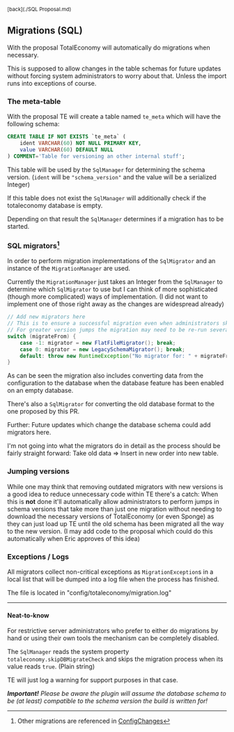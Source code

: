 <sub>[back](./SQL Proposal.md)</sub>

## Migrations (SQL)

With the proposal TotalEconomy will automatically do migrations when necessary.

This is supposed to allow changes in the table schemas for future updates without forcing system administrators to worry about that. Unless the import runs into exceptions of course.

### The meta-table

With the proposal TE will create a table named ``te_meta`` which will have the following schema:

```sql
CREATE TABLE IF NOT EXISTS `te_meta` (
	ident VARCHAR(60) NOT NULL PRIMARY KEY,
    value VARCHAR(60) DEFAULT NULL
) COMMENT='Table for versioning an other internal stuff';
```

This table will be used by the ``SqlManager`` for determining the schema version. (``ident`` will be ``"schema_version"`` and the value will be a serialized Integer)

If this table does not exist the ``SqlManager`` will additionally check if the totaleconomy database is empty.

Depending on that result the ``SqlManager`` determines if a migration has to be started.

### SQL migrators[^1] 

In order to perform migration implementations of the ``SqlMigrator`` and an instance of the ``MigrationManager`` are used.

Currently the ``MigrationManager`` just takes an Integer from the ``SqlManager`` to determine which ``SqlMigrator`` to use but I can think of more sophisticated (though more complicated) ways of implementation. (I did not want to implement one of those right away as the changes are widespread already)

```java
// Add new migrators here
// This is to ensure a successful migration even when administrators skip versions.
// For greater version jumps the migration may need to be re-run several times.
switch (migrateFrom) {
	case -1: migrator = new FlatFileMigrator(); break;
    case 0: migrator = new LegacySchemaMigrator(); break;
    default: throw new RuntimeException("No migrator for: " + migrateFrom);
}
```

As can be seen the migration also includes converting data from the configuration to the database when the database feature has been enabled on an empty database.

There's also a ``SqlMigrator`` for converting the old database format to the one proposed by this PR.

Further: Future updates which change the database schema could add migrators here.

I'm not going into what the migrators do in detail as the process should be fairly straight forward: Take old data => Insert in new order into new table.

[^1]: Other migrations are referenced in [ConfigChanges](./ConfigChanges.md)

### Jumping versions

While one may think that removing outdated migrators with new versions is a good idea to reduce unnecessary code within TE there's a catch: When this is __not__ done it'll automatically allow administrators to perform jumps in schema versions that take more than just one migration without needing to download the necessary versions of TotalEconomy (or even Sponge) as they can just load up TE until the old schema has been migrated all the way to the new version. (I may add code to the proposal which could do this automatically when Eric approves of this idea)

### Exceptions / Logs

All migrators collect non-critical exceptions as ``MigrationException``s in a local list that will be dumped into a log file when the process has finished.

The file is located in "config/totaleconomy/migration.log"

---

#### Neat-to-know

For restrictive server administrators who prefer to either do migrations by hand or using their own tools the mechanism can be completely disabled.

The ``SqlManager`` reads the system property ``totaleconomy.skipDBMigrateCheck`` and skips the migration process when its value reads ``true``. (Plain string)

TE will just log a warning for support purposes in that case.

___Important!___ _Please be aware the plugin will assume the database schema to be (at least) compatible to the schema version the build is written for!_